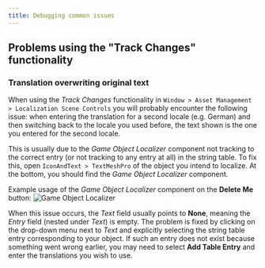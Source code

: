 ```yaml
---
title: Debugging common issues
---
```


## Problems using the "Track Changes" functionality
### Translation overwriting original text
When using the *Track Changes* functionality in `Window > Asset Management > Localization Scene Controls`
you will probably encounter the following issue:
when entering the translation for a second locale (e.g. German) and then switching back to the locale you used before, the text shown is the one you entered for the second locale.

This is usually due to the *Game Object Localizer* component not tracking to the correct entry (or not tracking to any
entry at all) in the string table. To fix this, open `IconAndText > TextMeshPro` of the object you intend to localize.
At the bottom, you should find the *Game Object Localizer* component.

Example usage of the *Game Object Localizer* component on the **Delete Me** button:
<img src="/images/development/game_object_localizer.png" alt="Game Object Localizer" class="mx-auto max-w-xl" />

When this issue occurs, the *Text* field usually points to **None**, meaning the *Entry* field (nested under *Text*) is empty.
The problem is fixed by clicking on the drop-down menu next to *Text* and explicitly selecting the string table entry corresponding to your object.
If such an entry does not exist because something went wrong earlier, you may need to select **Add Table Entry** and
enter the translations you wish to use.
